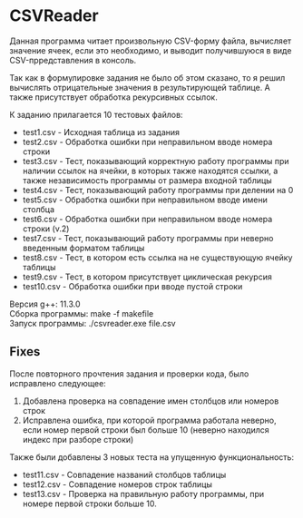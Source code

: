 # CSVReader
Данная программа читает произвольную CSV-форму файла, вычисляет значение ячеек, если это необходимо, и выводит получившуюся в виде CSV-прредставления в консоль.

Так как в формулировке задания не было об этом сказано, то я решил вычислять отрицательные значения в результирующей таблице. А также присутствует обработка рекурсивных ссылок.

К заданию прилагается 10 тестовых файлов:
* test1.csv - Исходная таблица из задания  
* test2.csv - Обработка ошибки при неправильном вводе номера строки  
* test3.csv - Тест, показывающий корректную работу программы при наличии ссылок на ячейки, в которых также находятся ссылки, а также
    независимость программы от размера входной таблицы    
* test4.csv - Тест, показывающий работу программы при делении на 0  
* test5.csv - Обработка ошибки при неправильном вводе имени столбца  
* test6.csv - Обработка ошибки при неправильном вводе номера строки (v.2)  
* test7.csv - Тест, показывающий работу программы при неверно введенным форматом таблицы  
* test8.csv - Тест, в котором есть ссылка на не существующую ячейку таблицы  
* test9.csv - Тест, в котором присутствует циклическая рекурсия  
* test10.csv - Обработка ошибки при вводе пустой строки  

Версия g++: 11.3.0  
Сборка программы: make -f makefile  
Запуск программы: ./csvreader.exe file.csv  

## Fixes
После повторного прочтения задания и проверки кода, было исправлено следующее:

1) Добавлена проверка на совпадение имен столбцов или номеров строк
2) Исправлена ошибка, при которой программа работала неверно, если номер первой строки был больше 10 (неверно находился индекс
   при разборе строки)

Также были добавлены 3 новых теста на упущенную функциональность:
* test11.csv - Совпадение названий столбцов таблицы
* test12.csv - Совпадение номеров строк таблицы
* test13.csv - Проверка на правильную работу программы, при номере первой строки больше 10.
